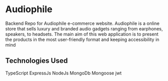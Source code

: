 # Audiophile

Backend Repo for Audiophile e-commerce website. Audiophile is a online store that sells luxury and branded audio gadgets ranging from earphones, speakers, to headsets. The main aim of this web application is to present the products in the most user-friendly format and keeping accessibility in mind

## Technologies Used
TypeScript
ExpressJs
NodeJs
MongoDb
Mongoose
jwt
